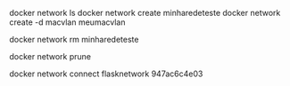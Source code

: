 docker network ls
docker network create minharedeteste
docker network create -d macvlan meumacvlan

docker network rm minharedeteste

docker network prune

docker network connect flasknetwork 947ac6c4e03